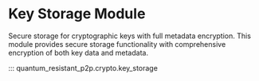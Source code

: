 # Key Storage Module

Secure storage for cryptographic keys with full metadata encryption. This module provides secure storage functionality with comprehensive encryption of both key data and metadata.

::: quantum_resistant_p2p.crypto.key_storage